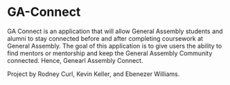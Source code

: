 # GA-Connect

GA Connect is an application that will allow General Assembly students and alumni to stay connected before and after completing coursework at General Assembly. The goal of this application is to give users the ability to find mentors or mentorship and keep the General Assembly Community connected. Hence, Genearl Assembly Connect.

Project by Rodney Curl, Kevin Keller, and Ebenezer Williams.
